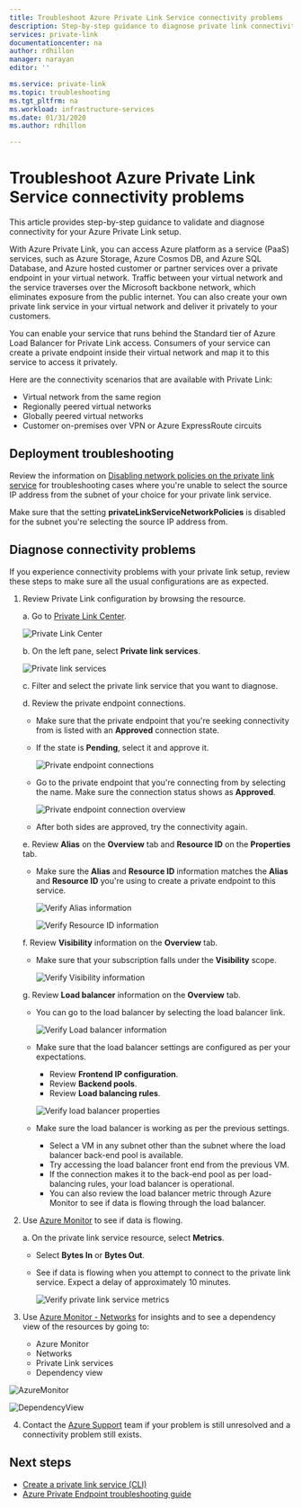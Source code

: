 ```yaml
---
title: Troubleshoot Azure Private Link Service connectivity problems
description: Step-by-step guidance to diagnose private link connectivity
services: private-link
documentationcenter: na
author: rdhillon
manager: narayan
editor: ''

ms.service: private-link
ms.topic: troubleshooting
ms.tgt_pltfrm: na
ms.workload: infrastructure-services
ms.date: 01/31/2020
ms.author: rdhillon

---
```


# Troubleshoot Azure Private Link Service connectivity problems

This article provides step-by-step guidance to validate and diagnose connectivity for your Azure Private Link setup.

With Azure Private Link, you can access Azure platform as a service (PaaS) services, such as Azure Storage, Azure Cosmos DB, and Azure SQL Database, and Azure hosted customer or partner services over a private endpoint in your virtual network. Traffic between your virtual network and the service traverses over the Microsoft backbone network, which eliminates exposure from the public internet. You can also create your own private link service in your virtual network and deliver it privately to your customers.

You can enable your service that runs behind the Standard tier of Azure Load Balancer for Private Link access. Consumers of your service can create a private endpoint inside their virtual network and map it to this service to access it privately.

Here are the connectivity scenarios that are available with Private Link:

- Virtual network from the same region
- Regionally peered virtual networks
- Globally peered virtual networks
- Customer on-premises over VPN or Azure ExpressRoute circuits

## Deployment troubleshooting

Review the information on [Disabling network policies on the private link service](./disable-private-link-service-network-policy.md) for troubleshooting cases where you're unable to select the source IP address from the subnet of your choice for your private link service.

Make sure that the setting **privateLinkServiceNetworkPolicies** is disabled for the subnet you're selecting the source IP address from.

## Diagnose connectivity problems

If you experience connectivity problems with your private link setup, review these steps to make sure all the usual configurations are as expected.

1. Review Private Link configuration by browsing the resource.

    a. Go to [Private Link Center](https://portal.azure.com/#blade/Microsoft_Azure_Network/PrivateLinkCenterBlade/overview).

      ![Private Link Center](./media/private-link-tsg/private-link-center.png)

    b. On the left pane, select **Private link services**.

      ![Private link services](./media/private-link-tsg/private-link-service.png)

    c. Filter and select the private link service that you want to diagnose.

    d. Review the private endpoint connections.
     - Make sure that the private endpoint that you're seeking connectivity from is listed with an **Approved** connection state.
     - If the state is **Pending**, select it and approve it.

       ![Private endpoint connections](./media/private-link-tsg/pls-private-endpoint-connections.png)

     - Go to the private endpoint that you're connecting from by selecting the name. Make sure the connection status shows as **Approved**.

       ![Private endpoint connection overview](./media/private-link-tsg/pls-private-endpoint-overview.png)

     - After both sides are approved, try the connectivity again.

    e. Review **Alias** on the **Overview** tab and **Resource ID** on the **Properties** tab.
     - Make sure the **Alias** and **Resource ID** information matches the **Alias** and **Resource ID** you're using to create a private endpoint to this service.

       ![Verify Alias information](./media/private-link-tsg/pls-overview-pane-alias.png)

       ![Verify Resource ID information](./media/private-link-tsg/pls-properties-pane-resourceid.png)

    f. Review **Visibility** information on the **Overview** tab.
     - Make sure that your subscription falls under the **Visibility** scope.

       ![Verify Visibility information](./media/private-link-tsg/pls-overview-pane-visibility.png)

    g. Review **Load balancer** information on the **Overview** tab.
     - You can go to the load balancer by selecting the load balancer link.

       ![Verify Load balancer information](./media/private-link-tsg/pls-overview-pane-ilb.png)

     - Make sure that the load balancer settings are configured as per your expectations.
       - Review **Frontend IP configuration**.
       - Review **Backend pools**.
       - Review **Load balancing rules**.

       ![Verify load balancer properties](./media/private-link-tsg/pls-ilb-properties.png)

     - Make sure the load balancer is working as per the previous settings.
       - Select a VM in any subnet other than the subnet where the load balancer back-end pool is available.
       - Try accessing the load balancer front end from the previous VM.
       - If the connection makes it to the back-end pool as per load-balancing rules, your load balancer is operational.
       - You can also review the load balancer metric through Azure Monitor to see if data is flowing through the load balancer.

1. Use [Azure Monitor](../azure-monitor/overview.md) to see if data is flowing.

    a. On the private link service resource, select **Metrics**.
     - Select **Bytes In** or **Bytes Out**.
     - See if data is flowing when you attempt to connect to the private link service. Expect a delay of approximately 10 minutes.

       ![Verify private link service metrics](./media/private-link-tsg/pls-metrics.png)

1. Use [Azure Monitor - Networks](../azure-monitor/insights/network-insights-overview.md#dependency-view) for insights and to see a dependency view of the resources by going to:
     - Azure Monitor
     - Networks
     - Private Link services
     - Dependency view 

![AzureMonitor](https://user-images.githubusercontent.com/20302679/135001735-56a9484b-f9b4-484b-a503-cfb9d20b264a.png)

![DependencyView](https://user-images.githubusercontent.com/20302679/135001741-8e848c52-d4bb-4646-b0d3-a85614ebe16c.png)

4. Contact the [Azure Support](https://portal.azure.com/#blade/Microsoft_Azure_Support/HelpAndSupportBlade/overview) team if your problem is still unresolved and a connectivity problem still exists.

## Next steps

 * [Create a private link service (CLI)](./create-private-link-service-cli.md)
 * [Azure Private Endpoint troubleshooting guide](troubleshoot-private-endpoint-connectivity.md)
